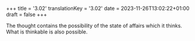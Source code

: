 +++
title = '3.02'
translationKey = '3.02'
date = 2023-11-26T13:02:22+01:00
draft = false
+++

The thought contains the possibility of the state of affairs which it thinks. What is thinkable is also possible.

